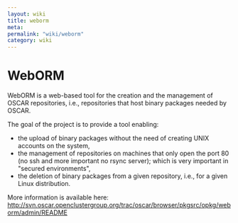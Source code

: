 ```yaml
---
layout: wiki
title: weborm
meta: 
permalink: "wiki/weborm"
category: wiki
---
```

<!-- Name: weborm -->
<!-- Version: 2 -->
<!-- Author: valleegr -->

# WebORM

WebORM is a web-based tool for the creation and the management of OSCAR repositories, i.e., repositories that host binary packages needed by OSCAR.

The goal of the project is to provide a tool enabling:
  * the upload of binary packages without the need of creating UNIX accounts on the system,
  * the management of repositories on machines that only open the port 80 (no ssh and more important no rsync server); which is very important in "secured environments",
  * the deletion of binary packages from a given repository, i.e., for a given Linux distribution.

More information is available here:
http://svn.oscar.openclustergroup.org/trac/oscar/browser/pkgsrc/opkg/weborm/admin/README

